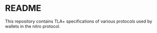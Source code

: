 # README

This repository contains TLA+ specifications of various protocols used by wallets in the nitro protocol.